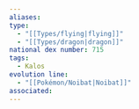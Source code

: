 ```yaml
---
aliases: 
type:
  - "[[Types/flying|flying]]"
  - "[[Types/dragon|dragon]]"
national dex number: 715
tags:
  - Kalos
evolution line:
  - "[[Pokémon/Noibat|Noibat]]"
associated: 
---
```

